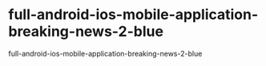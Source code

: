 # full-android-ios-mobile-application-breaking-news-2-blue
 full-android-ios-mobile-application-breaking-news-2-blue

